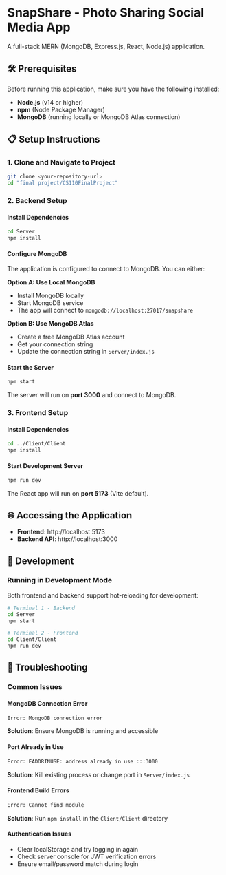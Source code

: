 # SnapShare - Photo Sharing Social Media App

A full-stack MERN (MongoDB, Express.js, React, Node.js) application.

## 🛠️ Prerequisites

Before running this application, make sure you have the following installed:

- **Node.js** (v14 or higher)
- **npm** (Node Package Manager)
- **MongoDB** (running locally or MongoDB Atlas connection)

## 📋 Setup Instructions

### **1. Clone and Navigate to Project**
```bash
git clone <your-repository-url>
cd "final project/CS110FinalProject"
```

### **2. Backend Setup**

#### **Install Dependencies**
```bash
cd Server
npm install
```

#### **Configure MongoDB**
The application is configured to connect to MongoDB. You can either:

**Option A: Use Local MongoDB**
- Install MongoDB locally
- Start MongoDB service
- The app will connect to `mongodb://localhost:27017/snapshare`

**Option B: Use MongoDB Atlas**
- Create a free MongoDB Atlas account
- Get your connection string
- Update the connection string in `Server/index.js`

#### **Start the Server**
```bash
npm start
```

The server will run on **port 3000** and connect to MongoDB.

### **3. Frontend Setup**

#### **Install Dependencies**
```bash
cd ../Client/Client
npm install
```

#### **Start Development Server**
```bash
npm run dev
```

The React app will run on **port 5173** (Vite default).

## 🌐 Accessing the Application

- **Frontend**: http://localhost:5173
- **Backend API**: http://localhost:3000

## 🔧 Development

### **Running in Development Mode**
Both frontend and backend support hot-reloading for development:

```bash
# Terminal 1 - Backend
cd Server
npm start

# Terminal 2 - Frontend
cd Client/Client
npm run dev
```

## 🚨 Troubleshooting

### **Common Issues**

#### **MongoDB Connection Error**
```bash
Error: MongoDB connection error
```
**Solution**: Ensure MongoDB is running and accessible

#### **Port Already in Use**
```bash
Error: EADDRINUSE: address already in use :::3000
```
**Solution**: Kill existing process or change port in `Server/index.js`

#### **Frontend Build Errors**
```bash
Error: Cannot find module
```
**Solution**: Run `npm install` in the `Client/Client` directory

#### **Authentication Issues**
- Clear localStorage and try logging in again
- Check server console for JWT verification errors
- Ensure email/password match during login
